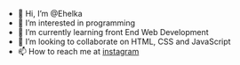 - 👋 Hi, I’m @Ehelka
- 👀 I’m interested in programming
- 🌱 I’m currently learning front End Web Development
- 💞️ I’m looking to collaborate on HTML, CSS and JavaScript
- 📫 How to reach me at <a href="https://www.instagram.com/sheegow56/?igshid=MmIzYWVlNDQ5Yg%3D%3D">instagram</a>

<!---
Ehelka2050/Ehelka2050 is a ✨ special ✨ repository because its `README.md` (this file) appears on your GitHub profile.
You can click the Preview link to take a look at your changes.
--->
